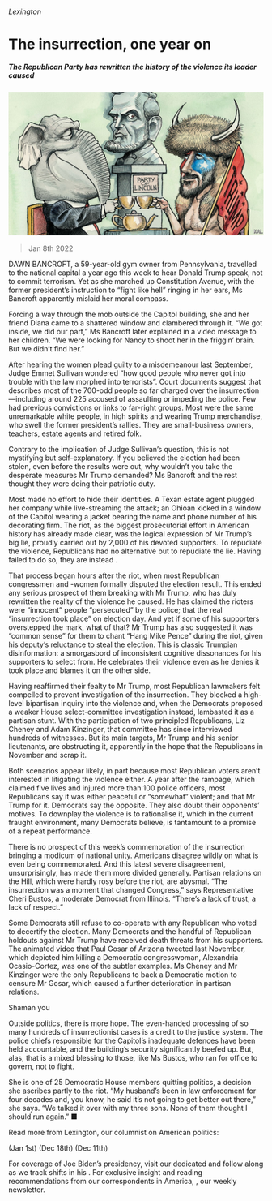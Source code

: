 ###### Lexington

# The insurrection, one year on 

##### The Republican Party has rewritten the history of the violence its leader caused 

![image](images/20220108_usd000.jpg) 

> Jan 8th 2022 

DAWN BANCROFT, a 59-year-old gym owner from Pennsylvania, travelled to the national capital a year ago this week to hear Donald Trump speak, not to commit terrorism. Yet as she marched up Constitution Avenue, with the former president’s instruction to “fight like hell” ringing in her ears, Ms Bancroft apparently mislaid her moral compass.

Forcing a way through the mob outside the Capitol building, she and her friend Diana came to a shattered window and clambered through it. “We got inside, we did our part,” Ms Bancroft later explained in a video message to her children. “We were looking for Nancy to shoot her in the friggin’ brain. But we didn’t find her.”


After hearing the women plead guilty to a misdemeanour last September, Judge Emmet Sullivan wondered “how good people who never got into trouble with the law morphed into terrorists”. Court documents suggest that describes most of the 700-odd people so far charged over the insurrection—including around 225 accused of assaulting or impeding the police. Few had previous convictions or links to far-right groups. Most were the same unremarkable white people, in high spirits and wearing Trump merchandise, who swell the former president’s rallies. They are small-business owners, teachers, estate agents and retired folk.

Contrary to the implication of Judge Sullivan’s question, this is not mystifying but self-explanatory. If you believed the election had been stolen,  even before the results were out, why wouldn’t you take the desperate measures Mr Trump demanded? Ms Bancroft and the rest thought they were doing their patriotic duty.

Most made no effort to hide their identities. A Texan estate agent plugged her company while live-streaming the attack; an Ohioan kicked in a window of the Capitol wearing a jacket bearing the name and phone number of his decorating firm. The riot, as the biggest prosecutorial effort in American history has already made clear, was the logical expression of Mr Trump’s big lie, proudly carried out by 2,000 of his devoted supporters. To repudiate the violence, Republicans had no alternative but to repudiate the lie. Having failed to do so, they are instead .

That process began hours after the riot, when most Republican congressmen and -women formally disputed the election result. This ended any serious prospect of them breaking with Mr Trump, who has duly rewritten the reality of the violence he caused. He has claimed the rioters were “innocent” people “persecuted” by the police; that the real “insurrection took place” on election day. And yet if some of his supporters overstepped the mark, what of that? Mr Trump has also suggested it was “common sense” for them to chant “Hang Mike Pence” during the riot, given his deputy’s reluctance to steal the election. This is classic Trumpian disinformation: a smorgasbord of inconsistent cognitive dissonances for his supporters to select from. He celebrates their violence even as he denies it took place and blames it on the other side.

Having reaffirmed their fealty to Mr Trump, most Republican lawmakers felt compelled to prevent investigation of the insurrection. They blocked a high-level bipartisan inquiry into the violence and, when the Democrats proposed a weaker House select-committee investigation instead, lambasted it as a partisan stunt. With the participation of two principled Republicans, Liz Cheney and Adam Kinzinger, that committee has since interviewed hundreds of witnesses. But its main targets, Mr Trump and his senior lieutenants, are obstructing it, apparently in the hope that the Republicans  in November and scrap it.

Both scenarios appear likely, in part because most Republican voters aren’t interested in litigating the violence either. A year after the rampage, which claimed five lives and injured more than 100 police officers, most Republicans say it was either peaceful or “somewhat” violent; and that Mr Trump  for it. Democrats say the opposite. They also doubt their opponents’ motives. To downplay the violence is to rationalise it, which in the current fraught environment, many Democrats believe, is tantamount to a promise of a repeat performance.

There is no prospect of this week’s commemoration of the insurrection bringing a modicum of national unity. Americans disagree wildly on what is even being commemorated. And this latest severe disagreement, unsurprisingly, has made them more divided generally. Partisan relations on the Hill, which were hardly rosy before the riot, are abysmal. “The insurrection was a moment that changed Congress,” says Representative Cheri Bustos, a moderate Democrat from Illinois. “There’s a lack of trust, a lack of respect.”

Some Democrats still refuse to co-operate with any Republican who voted to decertify the election. Many Democrats and the handful of Republican holdouts against Mr Trump have received death threats from his supporters. The animated video that Paul Gosar of Arizona tweeted last November, which depicted him killing a Democratic congresswoman, Alexandria Ocasio-Cortez, was one of the subtler examples. Ms Cheney and Mr Kinzinger were the only Republicans to back a Democratic motion to censure Mr Gosar, which caused a further deterioration in partisan relations.

Shaman you

Outside politics, there is more hope. The even-handed processing of so many hundreds of insurrectionist cases is a credit to the justice system. The police chiefs responsible for the Capitol’s inadequate defences have been held accountable, and the building’s security significantly beefed up. But, alas, that is a mixed blessing to those, like Ms Bustos, who ran for office to govern, not to fight.

She is one of 25 Democratic House members quitting politics, a decision she ascribes partly to the riot. “My husband’s been in law enforcement for four decades and, you know, he said it’s not going to get better out there,” she says. “We talked it over with my three sons. None of them thought I should run again.” ■

Read more from Lexington, our columnist on American politics:

 (Jan 1st) (Dec 18th) (Dec 11th)

For coverage of Joe Biden’s presidency, visit our dedicated  and follow along as we track shifts in his . For exclusive insight and reading recommendations from our correspondents in America, , our weekly newsletter.

